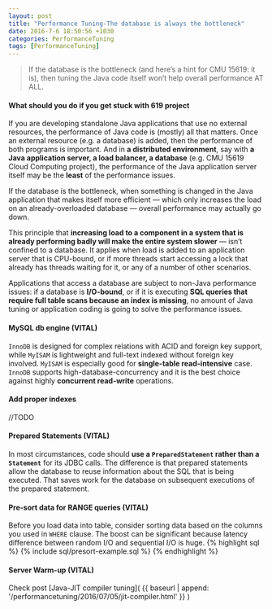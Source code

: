 ```yaml
--- 
layout: post
title: "Performance Tuning-The database is always the bottleneck" 
date: 2016-7-6 18:50:56 +1030 
categories: PerformanceTuning 
tags: [PerformanceTuning] 
---	
```

> If the database is the bottleneck (and here’s a hint for CMU 15619: it is), then tuning the Java code itself won’t help overall performance AT ALL.
<!--summary break-->

#### What should you do if you get stuck with 619 project

If you are developing standalone Java applications that use no external resources, the performance of Java code is (mostly) all that matters. Once an external resource (e.g. a database) is added, then the performance of both programs is important. And in **a distributed environment**, say with **a Java application server, a load balancer, a database** (e.g. CMU 15619 Cloud Computing project), the performance of the Java application server itself may be the **least** of the performance issues.

If the database is the bottleneck, when something is changed in the Java application that makes itself more efficient — which only increases the load on an already-overloaded database — overall performance may actually go down.

This principle that **increasing load to a component in a system that is already performing badly will make the entire system slower** — isn’t confined to a database. It applies when load is added to an application server that is CPU-bound, or if more threads start accessing a lock that already has threads waiting for it, or any of a number of other scenarios.

Applications that access a database are subject to non-Java performance issues: if a database is **I/O-bound**, or if it is executing **SQL queries that require full table scans because an index is missing**, no amount of Java tuning or application coding is going to solve the performance issues. 

#### MySQL db engine (VITAL)
`InnoDB` is designed for complex relations with ACID and foreign key support, while `MyISAM` is lightweight and full-text indexed without foreign key involved. `MyISAM` is especially good for **single-table read-intensive** case. `InnoDB` supports high-database-concurrency and it is the best choice against highly **concurrent read-write** operations.

#### Add proper indexes
//TODO

#### Prepared Statements (VITAL)
In most circumstances, code should **use a `PreparedStatement` rather than a `Statement`** for its JDBC calls. The difference is that prepared statements allow the database to reuse information about the SQL that is being executed. That saves work for the database on subsequent executions of the prepared statement.

#### Pre-sort data for RANGE queries (VITAL)
Before you load data into table, consider sorting data based on the columns you used in `WHERE` clause. The boost can be significant because latency difference between random I/O and sequential I/O is huge.
{% highlight sql %}
{% include sql/presort-example.sql %}
{% endhighlight %}

#### Server Warm-up (VITAL)
Check post [Java-JIT compiler tuning]( {{ baseurl | append: '/performancetuning/2016/07/05/jit-compiler.html' }} )



 
 
 

